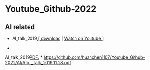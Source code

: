 # Youtube_Github-2022

## AI related

* AI_talk_2019<a href="https://docs.google.com/viewer?url=https://github.com/huanchen1107/Youtube_Github-2022/blob/master/AI/AIoT_Talk_2019.11.28.pdf" >  [ download</a>
| <a href="https://www.youtube.com/watch?v=jo3G6n0Rtsw" > Watch on Youtube </a>]

*

 AI_talk_2019<a href="https://github.com/huanchen1107/Youtube_Github-2022/blob/master/AI/AIoT_Talk_2019.11.28.pdf" target="_blank">PDF.</a>
*
 https://github.com/huanchen1107/Youtube_Github-2022/AI/AIoT_Talk_2019.11.28.pdf
